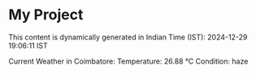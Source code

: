 # My Project

This content is dynamically generated in Indian Time (IST): 2024-12-29 19:06:11 IST


Current Weather in Coimbatore:
Temperature: 26.88 °C
Condition: haze
